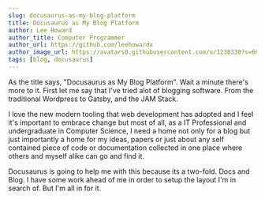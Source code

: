 ```yaml
---
slug: docusaurus-as-my-blog-platform
title: Docusaurus as My Blog Platform
author: Lee Howard
author_title: Computer Programmer
author_url: https://github.com/leehowardx
author_image_url: https://avatars0.githubusercontent.com/u/1238330?s=60&v=4
tags: [blog, docusaurus]
---
```


As the title says, "Docusaurus as My Blog Platform". Wait a minute there's
more to it. First let me say that I've tried alot of blogging software.
From the traditional Wordpress to Gatsby, and the JAM Stack.

<!--truncate-->

I love the new modern tooling that web development has adopted and I feel it's
important to embrace change but most of all, as a IT Professional and
undergraduate in Computer Science, I need a home not only for a blog but just
importantly a home for my ideas, papers or just about any self contained piece
of code or documentation collected in one place where others and myself alike
can go and find it.

Docusaurus is going to help me with this because its a two-fold. Docs and Blog.
I have some work ahead of me in order to setup the layout I'm in search of. But
I'm all in for it.
